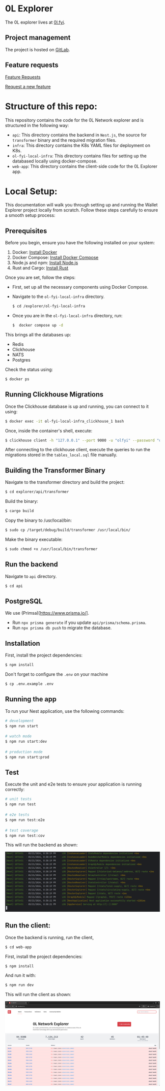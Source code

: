 # 0L Explorer

The 0L explorer lives at [0l.fyi](https://0l.fyi/).

## Project management

The project is hosted on [GitLab](https://gitlab.com/0lfyi/explorer/).

## Feature requests

[Feature Requests](https://gitlab.com/0lfyi/explorer/-/issues/?label_name%5B%5D=feature-request)

[Request a new feature](https://gitlab.com/0lfyi/explorer/-/issues/new?issuable_template=Feature%20Request)

# Structure of this repo:

This repository contains the code for the 0L Network explorer and is
structured in the following way:

- `api`: This directory contains the backend in `Nest.js`, the source for `transformer` binary
  and the required migration files.
- `infra`: This directory contains the K8s YAML files for deployment on K8s.
- `ol-fyi-local-infra`: This directory contains files for setting up the databased locally using docker-compose.
- `web-app`: This directory contains the client-side code for the 0L Explorer app.


# Local Setup:

This documentation will walk you through setting up and running the Wallet Explorer project locally from scratch. Follow these steps carefully to ensure a smooth setup process:

Prerequisites
--------------

Before you begin, ensure you have the following installed on your system:

1. Docker: [Install Docker](https://docs.docker.com/get-docker/)
2. Docker Compose: [Install Docker Compose](https://docs.docker.com/compose/install/)
3. Node.js and npm: [Install Node.js](https://nodejs.org/en/download/)
4. Rust and Cargo: [Install Rust](https://www.rust-lang.org/tools/install)

Once you are set, follow the steps:

- First, set up all the necessary components using Docker Compose.

- Navigate to the `ol-fyi-local-infra` directory.

   ```bash
   $ cd /explorer/ol-fyi-local-infra
   ```


- Once you are in the `ol-fyi-local-infra` directory, run:

   ```bash
  $  docker compose up -d
   ```

This brings all the databases up:

- Redis
- Clickhouse
- NATS
- Postgres

Check the status using:

```bash
$ docker ps
```

Running Clickhouse Migrations
------------------------------

Once the Clickhouse database is up and running,
you can connect to it using:

```bash 
$ docker exec -it ol-fyi-local-infra_clickhouse_1 bash
```

Once, inside the container's shell, execute:

```bash
$ clickhouse client -h "127.0.0.1" --port 9000 -u "olfyi" --password "olfyi" -d "olfyi" -n
```

After connecting to the clickhouse client, execute the queries to
run the migrations stored in the `tables_local.sql` file manually.

Building the Transformer Binary
---------------------------------

Navigate to the transformer directory and build the project:

```bash 
$ cd explorer/api/transformer
```

Build the binary:

```bash 
$ cargo build
```

Copy the binary to /usr/local/bin:

```bash 
$ sudo cp /target/debug/build/transformer /usr/local/bin/
```

Make the binary executable:

```bash 
$ sudo chmod +x /usr/local/bin/transformer
```

Run the backend
----------------

Navigate to `api` directory.

```bash
$ cd api
```

## PostgreSQL

We use (Primsa)[https://www.prisma.io/].

- Run `npx prisma generate` if you update `api/prisma/schema.prisma`.
- Run `npx prisma db push` to migrate the database.



## Installation

First, install the project dependencies:

```bash
$ npm install
```

Don't forget to configure the `.env` on your machine

```bash
$ cp .env.example .env
```

## Running the app

To run your Nest application, use the following commands:

```bash
# development
$ npm run start

# watch mode
$ npm run start:dev

# production mode
$ npm run start:prod
```

## Test

Execute the unit and e2e tests to ensure your application is running correctly:

```bash
# unit tests
$ npm run test

# e2e tests
$ npm run test:e2e

# test coverage
$ npm run test:cov
```

This will run the backend as shown:


![Backend Running](./assets/images/backend-running.png)

Run the client:
----------------

Once the backend is running, run the client,

```bash
$ cd web-app
```

First, install the project dependencies:

```bash
$ npm install
```

And run it with:

```bash
$ npm run dev
```

This will run the client as shown:


![Client Running](./assets/images/client-running.png)